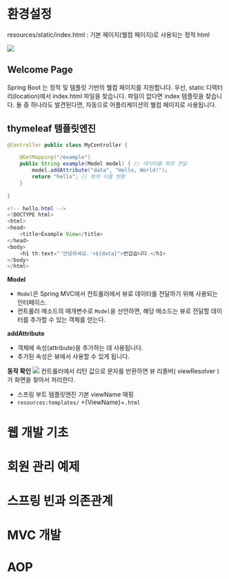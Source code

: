 # 환경설정

resources/static/index.html
: 기본 페이지(웰컴 페이지)로 사용되는 정적 html

![](https://i.imgur.com/440HF6q.png)

## **Welcome Page**

Spring Boot 는 정적 및 템플릿 기반의 웰컴 페이지를 지원합니다. 우선, static 디렉터리(location)에서 index.html 파일을 찾습니다. 파일이 없다면 index 템플릿을 찾습니다. 둘 중 하나라도 발견된다면, 자동으로 어플리케이션의 웰컴 페이지로 사용됩니다. 

## thymeleaf 템플릿엔진

```java
@Controller public class MyController {

	@GetMapping("/example")
	public String example(Model model) { // 데이터를 뷰로 전달
		model.addAttribute("data", "Hello, World!"); 
		return "hello"; // 뷰의 이름 반환 
	} 
	
}
```

```java
<!-- hello.html -->
<!DOCTYPE html>
<html>
<head>
    <title>Example View</title>
</head>
<body>
    <h1 th:text="'안녕하세요.'+${data}">반갑습니다.</h1>
</body>
</html>
```

**Model**
- `Model`은 Spring MVC에서 컨트롤러에서 뷰로 데이터를 전달하기 위해 사용되는 인터페이스.
- 컨트롤러 메소드의 매개변수로 `Model`을 선언하면, 해당 메소드는 뷰로 전달할 데이터를 추가할 수 있는 객체를 얻는다.

**addAttribute**
- 객체에 속성(attribute)을 추가하는 데 사용됩니다.
- 추가된 속성은 뷰에서 사용할 수 있게 됩니다.

**동작 확인**
![](https://i.imgur.com/L86C1uI.png)
컨트롤러에서 리턴 값으로 문자를 반환하면 뷰 리졸버( viewResolver )가 화면을 찾아서 처리한다. 
- 스프링 부트 템플릿엔진 기본 viewName 매핑 
- `resources:templates/` +{ViewName}+`.html`



# 웹 개발 기초 




# 회원 관리 예제

# 스프링 빈과 의존관계

# MVC 개발 

# AOP
